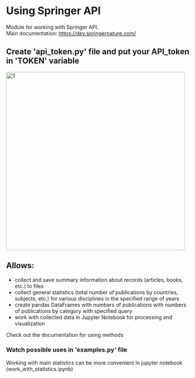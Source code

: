# Using Springer API

Module for working with Springer API. \
Main documentation: https://dev.springernature.com/

## Create 'api_token.py' file and put your API_token in 'TOKEN' variable
<img width="486" alt="1" src="https://user-images.githubusercontent.com/1857769/174427784-9ddf0545-29a3-4326-8281-cbe6e96a3097.PNG">

## Allows:
 - collect and save summary information about records (articles, books, etc.) to files
 - collect general statistics (total number of publications by countries, subjects, etc.) 
for various disciplines in the specified range of years
 - create pandas DataFrames with numbers of publications with numbers of publications by 
category with specified query
 - work with collected data in Jupyter Notebook for processing and visualization
 
Check out the documentation for using methods

### Watch possible uses in 'examples.py' file 

Working with main statistics can be more convenient in jupyter notebook (work_with_statistics.ipynb)
